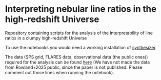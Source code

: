 # Interpreting nebular line ratios in the high-redshift Universe
Repository containing scripts for the analysis of the interpretability of line ratios in a clumpy high-redshift Universe

To use the notebooks you would need a working installation of [synthesizer](https://synthesizer-project.github.io/synthesizer/).

The data (SPS grid, FLARES data, observational data (the public ones)) required for the analysis can be found [here](https://drive.google.com/drive/folders/1dmsp7VNr3qeMwq5jnnAupgcJaekyK8ZD?usp=sharing) (We have not made the data from Rowland+2025 public, since the paper is not published. Please comment out those lines when running the notebook).
